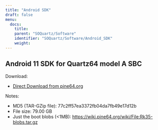 ```yaml
---
title: "Android SDK"
draft: false
menu:
  docs:
    title:
    parent: "SOQuartz/Software"
    identifier: "SOQuartz/Software/Android_SDK"
    weight: 
---
```


## Android 11 SDK for Quartz64 model A SBC

Download:

* [Direct Download from pine64.org](https://files.pine64.org/SDK/Quartz64/QUARTZ64_SDK_android11.tar.gz)

Notes:

* MD5 (TAR-GZip file): 77c2ff57ea3372fb04da7fb49e17d12b
* File size: 79.00 GB
* Just the boot blobs (<1MB): https://wiki.pine64.org/wiki/File:Rk35-blobs.tar.gz
